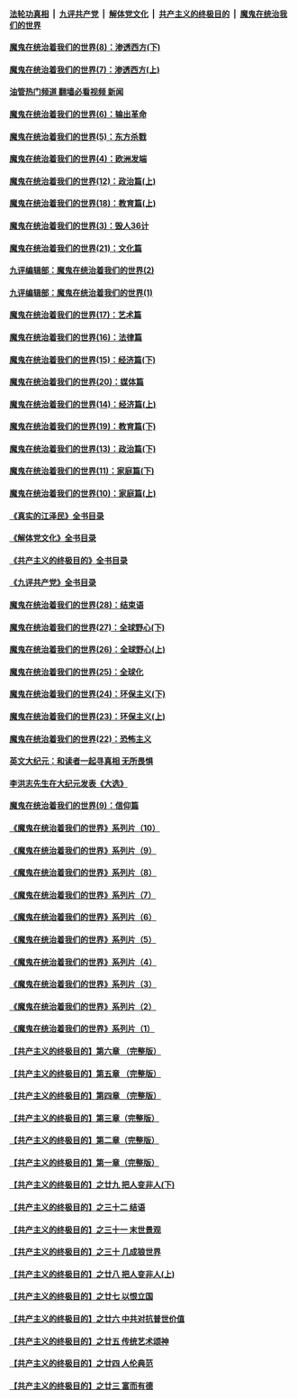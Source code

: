 ####  [法轮功真相](../../../../basic/blob/master/README.md?t=10310002) &nbsp;|&nbsp; [九评共产党](../../../../9ping.md/blob/master/README.md?t=10310002) &nbsp;|&nbsp; [解体党文化](../../../../jtdwh.md/blob/master/README.md?t=10310002)  &nbsp;|&nbsp; [共产主义的终极目的](../../../../gczydzjmd.md/blob/master/README.md?t=10310002) &nbsp;|&nbsp; [魔鬼在统治我们的世界](../../../../mgztzwmdsj.md/blob/master/README.md?t=10310002) 

#### [魔鬼在统治着我们的世界(8)：渗透西方(下)](../pages/nsc422/n10429603.md?t=10310002) 

#### [魔鬼在统治着我们的世界(7)：渗透西方(上)](../pages/nsc422/n10426013.md?t=10310002) 

#### [油管热门频道 翻墙必看视频 新闻](http://209.250.226.216:81/youtube.html?10310002)

#### [魔鬼在统治着我们的世界(6)：输出革命](../pages/nsc422/n10421536.md?t=10310002) 

#### [魔鬼在统治着我们的世界(5)：东方杀戮](../pages/nsc422/n10417707.md?t=10310002) 

#### [魔鬼在统治着我们的世界(4)：欧洲发端](../pages/nsc422/n10414890.md?t=10310002) 

#### [魔鬼在统治着我们的世界(12)：政治篇(上)](../pages/nsc422/n10444576.md?t=10310002) 

#### [魔鬼在统治着我们的世界(18)：教育篇(上)](../pages/nsc422/n10526970.md?t=10310002) 

#### [魔鬼在统治着我们的世界(3)：毁人36计](../pages/nsc422/n10411583.md?t=10310002) 

#### [魔鬼在统治着我们的世界(21)：文化篇](../pages/nsc422/n10597706.md?t=10310002) 

#### [九评编辑部：魔鬼在统治着我们的世界(2)](../pages/nsc422/n10410036.md?t=10310002) 

#### [九评编辑部：魔鬼在统治着我们的世界(1)](../pages/nsc422/n10406825.md?t=10310002) 

#### [魔鬼在统治着我们的世界(17)：艺术篇](../pages/nsc422/n10499093.md?t=10310002) 

#### [魔鬼在统治着我们的世界(16)：法律篇](../pages/nsc422/n10485969.md?t=10310002) 

#### [魔鬼在统治着我们的世界(15)：经济篇(下)](../pages/nsc422/n10469975.md?t=10310002) 

#### [魔鬼在统治着我们的世界(20)：媒体篇](../pages/nsc422/n10586579.md?t=10310002) 

#### [魔鬼在统治着我们的世界(14)：经济篇(上)](../pages/nsc422/n10457370.md?t=10310002) 

#### [魔鬼在统治着我们的世界(19)：教育篇(下)](../pages/nsc422/n10564808.md?t=10310002) 

#### [魔鬼在统治着我们的世界(13)：政治篇(下)](../pages/nsc422/n10448270.md?t=10310002) 

#### [魔鬼在统治着我们的世界(11)：家庭篇(下)](../pages/nsc422/n10440961.md?t=10310002) 

#### [魔鬼在统治着我们的世界(10)：家庭篇(上)](../pages/nsc422/n10435448.md?t=10310002) 

#### [《真实的江泽民》全书目录](../pages/nsc422/n13721399.md?t=10310002) 

#### [《解体党文化》全书目录](../pages/nsc422/n13721157.md?t=10310002) 

#### [《共产主义的终极目的》全书目录](../pages/nsc422/n13721048.md?t=10310002) 

#### [《九评共产党》全书目录](../pages/nsc422/n13708085.md?t=10310002) 

#### [魔鬼在统治着我们的世界(28)：结束语](../pages/nsc422/n10936246.md?t=10310002) 

#### [魔鬼在统治着我们的世界(27)：全球野心(下)](../pages/nsc422/n10928319.md?t=10310002) 

#### [魔鬼在统治着我们的世界(26)：全球野心(上)](../pages/nsc422/n10900318.md?t=10310002) 

#### [魔鬼在统治着我们的世界(25)：全球化](../pages/nsc422/n10788205.md?t=10310002) 

#### [魔鬼在统治着我们的世界(24)：环保主义(下)](../pages/nsc422/n10695307.md?t=10310002) 

#### [魔鬼在统治着我们的世界(23)：环保主义(上)](../pages/nsc422/n10688613.md?t=10310002) 

#### [魔鬼在统治着我们的世界(22)：恐怖主义](../pages/nsc422/n10614727.md?t=10310002) 

#### [英文大纪元：和读者一起寻真相 无所畏惧](../pages/nsc422/n12542027.md?t=10310002) 

#### [李洪志先生在大纪元发表《大选》](../pages/nsc422/n12534746.md?t=10310002) 

#### [魔鬼在统治着我们的世界(9)：信仰篇](../pages/nsc422/n10432159.md?t=10310002) 

#### [《魔鬼在统治着我们的世界》系列片（10）](../pages/nsc422/n12292670.md?t=10310002) 

#### [《魔鬼在统治着我们的世界》系列片（9）](../pages/nsc422/n12290859.md?t=10310002) 

#### [《魔鬼在统治着我们的世界》系列片（8）](../pages/nsc422/n12287445.md?t=10310002) 

#### [《魔鬼在统治着我们的世界》系列片（7）](../pages/nsc422/n12283425.md?t=10310002) 

#### [《魔鬼在统治着我们的世界》系列片（6）](../pages/nsc422/n12282314.md?t=10310002) 

#### [《魔鬼在统治着我们的世界》系列片（5）](../pages/nsc422/n12281419.md?t=10310002) 

#### [《魔鬼在统治着我们的世界》系列片（4）](../pages/nsc422/n12274024.md?t=10310002) 

#### [《魔鬼在统治着我们的世界》系列片（3）](../pages/nsc422/n12271322.md?t=10310002) 

#### [《魔鬼在统治着我们的世界》系列片（2）](../pages/nsc422/n12269049.md?t=10310002) 

#### [《魔鬼在统治着我们的世界》系列片（1）](../pages/nsc422/n12267575.md?t=10310002) 

#### [【共产主义的终极目的】第六章 （完整版）](../pages/nsc422/n11428913.md?t=10310002) 

#### [【共产主义的终极目的】第五章 （完整版）](../pages/nsc422/n11428912.md?t=10310002) 

#### [【共产主义的终极目的】第四章 （完整版）](../pages/nsc422/n11428907.md?t=10310002) 

#### [【共产主义的终极目的】第三章（完整版）](../pages/nsc422/n11428848.md?t=10310002) 

#### [【共产主义的终极目的】第二章（完整版）](../pages/nsc422/n11428831.md?t=10310002) 

#### [【共产主义的终极目的】第一章（完整版）](../pages/nsc422/n11417651.md?t=10310002) 

#### [【共产主义的终极目的】之廿九 把人变非人(下)](../pages/nsc422/n11344140.md?t=10310002) 

#### [【共产主义的终极目的】之三十二 结语](../pages/nsc422/n11360535.md?t=10310002) 

#### [【共产主义的终极目的】之三十一 末世景观](../pages/nsc422/n11351129.md?t=10310002) 

#### [【共产主义的终极目的】之三十 几成狼世界](../pages/nsc422/n11348280.md?t=10310002) 

#### [【共产主义的终极目的】之廿八 把人变非人(上)](../pages/nsc422/n11340492.md?t=10310002) 

#### [【共产主义的终极目的】之廿七 以恨立国](../pages/nsc422/n11336944.md?t=10310002) 

#### [【共产主义的终极目的】之廿六 中共对抗普世价值](../pages/nsc422/n11324785.md?t=10310002) 

#### [【共产主义的终极目的】之廿五 传统艺术颂神](../pages/nsc422/n11296396.md?t=10310002) 

#### [【共产主义的终极目的】之廿四 人伦典范](../pages/nsc422/n11296397.md?t=10310002) 

#### [【共产主义的终极目的】之廿三 富而有德](../pages/nsc422/n11283598.md?t=10310002) 

<img src='http://gfw-breaker.win/goodnews/indexes/nsc422.md' width='0px' height='0px'/>
